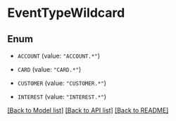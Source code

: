 # EventTypeWildcard

## Enum


* `ACCOUNT` (value: `"ACCOUNT.*"`)

* `CARD` (value: `"CARD.*"`)

* `CUSTOMER` (value: `"CUSTOMER.*"`)

* `INTEREST` (value: `"INTEREST.*"`)


[[Back to Model list]](../README.md#documentation-for-models) [[Back to API list]](../README.md#documentation-for-api-endpoints) [[Back to README]](../README.md)


